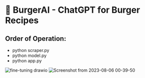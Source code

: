 # 🍔 BurgerAI - ChatGPT for Burger Recipes

## Order of Operation:
- python scraper.py
- python model.py
- python app.py

![fine-tuning drawio](https://github.com/danieltyukov/burgerai/assets/60662998/337a9c5f-e308-4207-a9bf-7b9c4bfa375d)
![Screenshot from 2023-08-06 00-39-50](https://github.com/danieltyukov/burgerai/assets/60662998/8bd0e3f5-7da9-40aa-9ae9-45ae24698b02)
